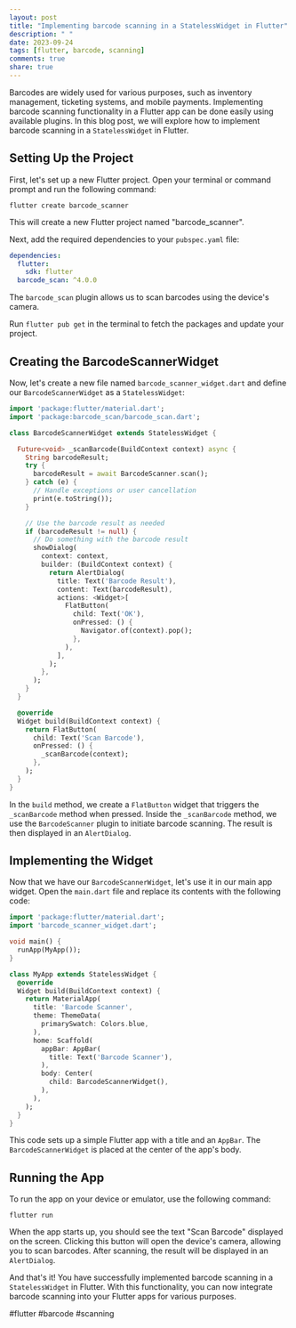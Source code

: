 ```yaml
---
layout: post
title: "Implementing barcode scanning in a StatelessWidget in Flutter"
description: " "
date: 2023-09-24
tags: [flutter, barcode, scanning]
comments: true
share: true
---
```


Barcodes are widely used for various purposes, such as inventory management, ticketing systems, and mobile payments. Implementing barcode scanning functionality in a Flutter app can be done easily using available plugins. In this blog post, we will explore how to implement barcode scanning in a `StatelessWidget` in Flutter.

## Setting Up the Project

First, let's set up a new Flutter project. Open your terminal or command prompt and run the following command:

```shell
flutter create barcode_scanner
```

This will create a new Flutter project named "barcode_scanner".

Next, add the required dependencies to your `pubspec.yaml` file:

```yaml
dependencies:
  flutter:
    sdk: flutter
  barcode_scan: ^4.0.0
```

The `barcode_scan` plugin allows us to scan barcodes using the device's camera.

Run `flutter pub get` in the terminal to fetch the packages and update your project.

## Creating the BarcodeScannerWidget

Now, let's create a new file named `barcode_scanner_widget.dart` and define our `BarcodeScannerWidget` as a `StatelessWidget`:

```dart
import 'package:flutter/material.dart';
import 'package:barcode_scan/barcode_scan.dart';

class BarcodeScannerWidget extends StatelessWidget {

  Future<void> _scanBarcode(BuildContext context) async {
    String barcodeResult;
    try {
      barcodeResult = await BarcodeScanner.scan();
    } catch (e) {
      // Handle exceptions or user cancellation
      print(e.toString());
    }

    // Use the barcode result as needed
    if (barcodeResult != null) {
      // Do something with the barcode result
      showDialog(
        context: context,
        builder: (BuildContext context) {
          return AlertDialog(
            title: Text('Barcode Result'),
            content: Text(barcodeResult),
            actions: <Widget>[
              FlatButton(
                child: Text('OK'),
                onPressed: () {
                  Navigator.of(context).pop();
                },
              ),
            ],
          );
        },
      );
    }
  }

  @override
  Widget build(BuildContext context) {
    return FlatButton(
      child: Text('Scan Barcode'),
      onPressed: () {
        _scanBarcode(context);
      },
    );
  }
}
```

In the `build` method, we create a `FlatButton` widget that triggers the `_scanBarcode` method when pressed. Inside the `_scanBarcode` method, we use the `BarcodeScanner` plugin to initiate barcode scanning. The result is then displayed in an `AlertDialog`.

## Implementing the Widget

Now that we have our `BarcodeScannerWidget`, let's use it in our main app widget. Open the `main.dart` file and replace its contents with the following code:

```dart
import 'package:flutter/material.dart';
import 'barcode_scanner_widget.dart';

void main() {
  runApp(MyApp());
}

class MyApp extends StatelessWidget {
  @override
  Widget build(BuildContext context) {
    return MaterialApp(
      title: 'Barcode Scanner',
      theme: ThemeData(
        primarySwatch: Colors.blue,
      ),
      home: Scaffold(
        appBar: AppBar(
          title: Text('Barcode Scanner'),
        ),
        body: Center(
          child: BarcodeScannerWidget(),
        ),
      ),
    );
  }
}
```

This code sets up a simple Flutter app with a title and an `AppBar`. The `BarcodeScannerWidget` is placed at the center of the app's body.

## Running the App

To run the app on your device or emulator, use the following command:

```shell
flutter run
```

When the app starts up, you should see the text "Scan Barcode" displayed on the screen. Clicking this button will open the device's camera, allowing you to scan barcodes. After scanning, the result will be displayed in an `AlertDialog`.

And that's it! You have successfully implemented barcode scanning in a `StatelessWidget` in Flutter. With this functionality, you can now integrate barcode scanning into your Flutter apps for various purposes.

#flutter #barcode #scanning